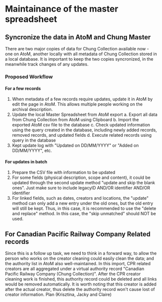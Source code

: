 # Maintainance of the master spreadsheet

## Syncronize the data in AtoM and Chung Master
There are two major copies of data for Chung Collection available now - one on AtoM, another locally with all metadata of Chung Collection stored in a local database. It is important to keep the two copies syncronized, in the meanwhile track changes of any updates.

### Proposed Workflow
#### For a few records
1. When metadata of a few records require updates, update it in AtoM by edit the page in AtoM. This allows multiple people working on the archival description.
2. Update the local Master Spreadsheet from AtoM export
  a. Export all data from Chung Collection from AtoM using Clipboard
  b. Import the exported AtoM csv file to the database
  c. Check updated information using the query created in the database, including newly added records, removed records, and updated fields
  d. Execute related records using query in the database
3. Kept update log with "Updated on DD/MM/YYYY" or "Added on DD/MM/YYYY", etc.

#### For updates in batch
1. Prepare the CSV file with information to be updated
2. For some fields (physical description, scope and content), it could be updated through the second update method "update and skip the blank ones". Just make sure to include legacyID AND/OR identifier AND/OR identifier
3. For linked fields, such as dates, creators and locations, the "update" method can only add a new entry under the old ones, but the old entry will still be kept. Thus, in this case, it is recommended to use the "delete and replace" method. In this case, the "skip unmatched" should NOT be used.

## For Canadian Pacific Railway Company Related records
Since this is a follow up task, we need to think in a forward way, to allow the person who works on the creator cleaning could easily clean the data; and the authority list in AtoM also well-maintained. In this import, CPR related creators are all aggregated under a virtual authority record "Canadian Pacific Railway Company (Chung Collection)". After the CPR creator cleaning work is finished, this authority record could be deleted and all links would be removed automatically. It is worth noting that this creator is added after the actual creator, thus delete the authority record won't cause lost of creator information.
Plan (Krisztina, Jacky and Claire)